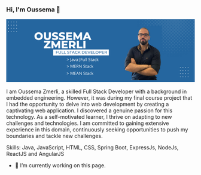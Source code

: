 ### Hi, I'm Oussema 👋

<img src="https://github.com/ZmerliOussema/ZmerliOussema/blob/main/OUSSEMA%20zMERLI.png" width=1000px>

I am Oussema Zmerli, a skilled Full Stack Developer with a background in embedded engineering. However, it was during my final course project that I had the opportunity to delve into web development by creating a captivating web application. I discovered a genuine passion for this technology. As a self-motivated learner, I thrive on adapting to new challenges and technologies. I am committed to gaining extensive experience in this domain, continuously seeking opportunities to push my boundaries and tackle new challenges.

Skills: Java, JavaScript, HTML, CSS, Spring Boot, ExpressJs, NodeJs, ReactJS and AngularJS

- 🔭 I’m currently working on this page. 




